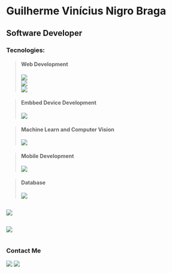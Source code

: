 <h1>Guilherme Vinícius Nigro Braga</h1>
<h2>Software Developer</h2>

<h3>Tecnologies:</h3>

><h4>Web Development</h4>
>
><a href="https://skillicons.dev">
 ><img src="https://skillicons.dev/icons?i=html,css,js,nodejs,git" /><br>
 ><img src="https://skillicons.dev/icons?i=ts,bootstrap,tailwind,react,nextjs"/><br>
 ><img src="https://skillicons.dev/icons?i=wordpress,sass,webpack,gulp,jquery"/><br>
 ></a>


 ><h4>Embbed Device Development</h4>
>
><a href="https://skillicons.dev">
 ><img src="https://skillicons.dev/icons?i=arduino,c,cpp,java,raspberrypi" /><br>
></a>


> <h4>Machine Learn and Computer Vision</h4>
><a href="https://skillicons.dev">
 ><img src="https://skillicons.dev/icons?i=py,opencv,pytorch,tensorflow" />
></a>


><h4>Mobile Development</h4>
><a href="https://skillicons.dev">
 ><img src="https://skillicons.dev/icons?i=androidstudio,flutter,dart" />
></a>

><h4>Database</h4>
><a href="https://skillicons.dev">
 ><img src="https://skillicons.dev/icons?i=postgres,mysql" />
></a>

##
<a><img src="https://github-readme-stats-s0la1r3.vercel.app/api?username=guilhermevnbraga&show_icons=true&bg_color=121218&title_color=0CA&text_color=0B9"/></a>

##
<a><img src="https://readme-stats-cwvn.vercel.app/api/top-langs/?username=guilhermevnbraga&layout=compact&langs_count=10&hide=jupyter%20notebook&exclude_repo=FTP-Client-Server,Linked-Attributes-Implementation,DirectLinks-Update-Dirs&count-private=true&theme=gotham&border_color=47f0d7"></a>

#
<h3>Contact Me</h3>
<div>
<a href="https://www.linkedin.com/in/guilhermevnbraga/" target="_blank"><img src="https://img.shields.io/badge/-LinkedIn-%230077B5?style=for-the-badge&logo=linkedin&logoColor=white" target="_blank"></a> 
<a href="mailto:guilhermeviniciuspj@gmail.com"><img src="https://img.shields.io/badge/Gmail-D14836?style=for-the-badge&logo=gmail&logoColor=white"></a>
</div>
